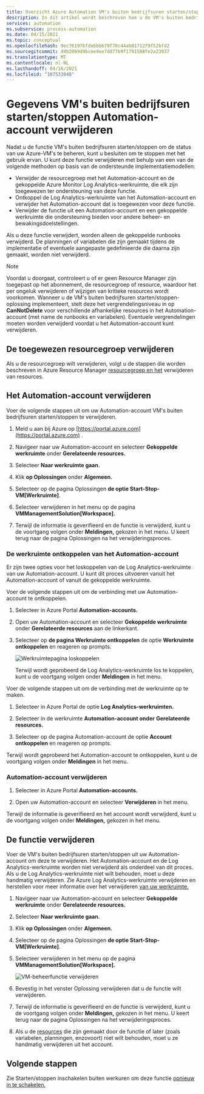 ```yaml
---
title: Overzicht Azure Automation VM's buiten bedrijfsuren starten/stoppen verwijderen
description: In dit artikel wordt beschreven hoe u de VM's buiten bedrijfsuren starten/stoppen verwijdert en een Automation-account ontkoppelt uit de Log Analytics-werkruimte.
services: automation
ms.subservice: process-automation
ms.date: 04/15/2021
ms.topic: conceptual
ms.openlocfilehash: 9ec76197bfde6bb679f70c44ab01712f9f52bfd2
ms.sourcegitcommit: 49b2069d9bcee4ee7dd77b9f1791588fe2a23937
ms.translationtype: MT
ms.contentlocale: nl-NL
ms.lasthandoff: 04/16/2021
ms.locfileid: "107533948"
---
```

# <a name="remove-startstop-vms-during-off-hours-from-automation-account"></a>Gegevens VM's buiten bedrijfsuren starten/stoppen Automation-account verwijderen

Nadat u de functie VM's buiten bedrijfsuren starten/stoppen om de status van uw Azure-VM's te beheren, kunt u besluiten om te stoppen met het gebruik ervan. U kunt deze functie verwijderen met behulp van een van de volgende methoden op basis van de ondersteunde implementatiemodellen:

* Verwijder de resourcegroep met het Automation-account en de gekoppelde Azure Monitor Log Analytics-werkruimte, die elk zijn toegewezen ter ondersteuning van deze functie.
* Ontkoppel de Log Analytics-werkruimte van het Automation-account en verwijder het Automation-account dat is toegewezen voor deze functie.
* Verwijder de functie uit een Automation-account en een gekoppelde werkruimte die ondersteuning bieden voor andere beheer- en bewakingsdoelstellingen.

Als u deze functie verwijdert, worden alleen de gekoppelde runbooks verwijderd. De planningen of variabelen die zijn gemaakt tijdens de implementatie of eventuele aangepaste gedefinieerde die daarna zijn gemaakt, worden niet verwijderd.

> [!NOTE]
> Voordat u doorgaat, controleert [](../azure-resource-manager/management/lock-resources.md) u of er geen Resource Manager zijn toegepast op het abonnement, de resourcegroep of resource, waardoor het per ongeluk verwijderen of wijzigen van kritieke resources wordt voorkomen. Wanneer u de VM's buiten bedrijfsuren starten/stoppen-oplossing implementeert, stelt deze het vergrendelingsniveau in op **CanNotDelete** voor verschillende afhankelijke resources in het Automation-account (met name de runbooks en variabelen). Eventuele vergrendelingen moeten worden verwijderd voordat u het Automation-account kunt verwijderen.

## <a name="delete-the-dedicated-resource-group"></a>De toegewezen resourcegroep verwijderen

Als u de resourcegroep wilt verwijderen, volgt u de stappen die worden beschreven in Azure Resource Manager [resourcegroep en het](../azure-resource-manager/management/delete-resource-group.md) verwijderen van resources.

## <a name="delete-the-automation-account"></a>Het Automation-account verwijderen

Voer de volgende stappen uit om uw Automation-account VM's buiten bedrijfsuren starten/stoppen te verwijderen.

1. Meld u aan bij Azure op [https://portal.azure.com](https://portal.azure.com) .

2. Navigeer naar uw Automation-account en selecteer **Gekoppelde werkruimte** onder **Gerelateerde resources.**

3. Selecteer **Naar werkruimte gaan.**

4. Klik **op Oplossingen** onder **Algemeen.**

5. Selecteer op de pagina Oplossingen **de optie Start-Stop-VM[Werkruimte]**.

6. Selecteer verwijderen in het menu op de  pagina **VMManagementSolution[Workspace].**

7. Terwijl de informatie is geverifieerd en de functie is verwijderd, kunt u de voortgang volgen onder **Meldingen,** gekozen in het menu. U keert terug naar de pagina Oplossingen na het verwijderingsproces.

### <a name="unlink-workspace-from-automation-account"></a>De werkruimte ontkoppelen van het Automation-account

Er zijn twee opties voor het loskoppelen van de Log Analytics-werkruimte van uw Automation-account. U kunt dit proces uitvoeren vanuit het Automation-account of vanuit de gekoppelde werkruimte.

Voer de volgende stappen uit om de verbinding met uw Automation-account te ontkoppelen.

1. Selecteer in Azure Portal **Automation-accounts.**

2. Open uw Automation-account en selecteer **Gekoppelde werkruimte** onder **Gerelateerde resources** aan de linkerkant.

3. Selecteer op **de pagina Werkruimte ontkoppelen** de optie **Werkruimte ontkoppelen** en reageren op prompts.

   ![Werkruimtepagina loskoppelen](media/automation-solution-vm-management-remove/automation-unlink-workspace-blade.png)

    Terwijl wordt geprobeerd de Log Analytics-werkruimte los te koppelen, kunt u de voortgang volgen onder **Meldingen** in het menu.

Voer de volgende stappen uit om de verbinding met de werkruimte op te maken.

1. Selecteer in Azure Portal de optie **Log Analytics-werkruimten.**

2. Selecteer in de werkruimte **Automation-account onder** **Gerelateerde resources.**

3. Selecteer op de pagina Automation-account de optie **Account ontkoppelen** en reageren op prompts.

Terwijl wordt geprobeerd het Automation-account te ontkoppelen, kunt u de voortgang volgen onder **Meldingen** in het menu.

### <a name="delete-automation-account"></a>Automation-account verwijderen

1. Selecteer in Azure Portal **Automation-accounts.**

2. Open uw Automation-account en selecteer **Verwijderen** in het menu.

Terwijl de informatie is geverifieerd en het account wordt verwijderd, kunt u de voortgang volgen onder **Meldingen,** gekozen in het menu.

## <a name="delete-the-feature"></a>De functie verwijderen

Voer de VM's buiten bedrijfsuren starten/stoppen uit uw Automation-account om deze te verwijderen. Het Automation-account en de Log Analytics-werkruimte worden niet verwijderd als onderdeel van dit proces. Als u de Log Analytics-werkruimte niet wilt behouden, moet u deze handmatig verwijderen. Zie Azure Log Analytics-werkruimte verwijderen en herstellen voor meer informatie over het verwijderen [van uw werkruimte.](../azure-monitor/logs/delete-workspace.md)

1. Navigeer naar uw Automation-account en selecteer **Gekoppelde werkruimte** onder **Gerelateerde resources.**

2. Selecteer **Naar werkruimte gaan.**

3. Klik **op Oplossingen** onder **Algemeen.**

4. Selecteer op de pagina Oplossingen **de optie Start-Stop-VM[Werkruimte]**.

5. Selecteer verwijderen in het menu op de  pagina **VMManagementSolution[Workspace].**

    ![VM-beheerfunctie verwijderen](media/automation-solution-vm-management/vm-management-solution-delete.png)

6. Bevestig in het venster Oplossing verwijderen dat u de functie wilt verwijderen.

7. Terwijl de informatie is geverifieerd en de functie is verwijderd, kunt u de voortgang volgen onder **Meldingen,** gekozen in het menu. U keert terug naar de pagina Oplossingen na het verwijderingsproces.

8. Als u de [resources](automation-solution-vm-management.md#components) die zijn gemaakt door de functie of later (zoals variabelen, planningen, enzovoort) niet wilt behouden, moet u ze handmatig verwijderen uit het account.

## <a name="next-steps"></a>Volgende stappen

Zie Starten/stoppen inschakelen buiten werkuren om deze functie [opnieuw in te schakelen.](automation-solution-vm-management-enable.md)